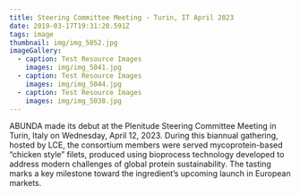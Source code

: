 ```yaml
---
title: Steering Committee Meeting - Turin, IT April 2023
date: 2019-03-17T19:31:20.591Z
tags: image
thumbnail: img/img_5052.jpg
imageGallery:
  - caption: Test Resource Images
    images: img/img_5041.jpg
  - caption: Test Resource Images
    images: img/img_5044.jpg
  - caption: Test Resource Images
    images: img/img_5038.jpg
---
```

ABUNDA made its debut at the Plenitude Steering Committee Meeting in Turin, Italy on Wednesday, April 12, 2023. During this biannual gathering, hosted by LCE, the consortium members were served mycoprotein-based “chicken style” filets, produced using bioprocess technology developed to address modern challenges of global protein sustainability. The tasting marks a key milestone toward the ingredient’s upcoming launch in European markets.